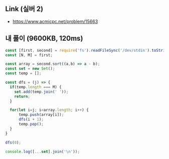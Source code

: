 ## Link (실버 2)          

- https://www.acmicpc.net/problem/15663  

## 내 풀이 (9600KB, 120ms)          

```javascript
const [first, second] = require('fs').readFileSync('/dev/stdin').toString().split('\n').map(el => el.split(' ').map(Number));
const [N, M] = first;

const array = second.sort((a,b) => a - b);
const set = new Set();
const temp = [];

const dfs = (j) => {
  if(temp.length === M) {
    set.add(temp.join(' '));
    return;
  }

  for(let i=j; i<array.length; i++) {
      temp.push(array[i]);
      dfs(i + 1);
      temp.pop();
  }
}

dfs(0);

console.log([...set].join('\n'));
```
